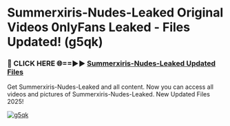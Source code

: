 # Summerxiris-Nudes-Leaked Original Videos 0nlyFans Leaked - Files Updated! (g5qk)

<h3>🔴 CLICK HERE 🌐==►► <a href="https://tinyurl.com/4mcuefdz" rel="nofollow">Summerxiris-Nudes-Leaked Updated Files</a></h3>

Get Summerxiris-Nudes-Leaked and all content. Now you can access all videos and pictures of Summerxiris-Nudes-Leaked. New Updated Files 2025!

[![g5qk](https://i.imgur.com/StAQSOY.gif)](https://tinyurl.com/4mcuefdz)

